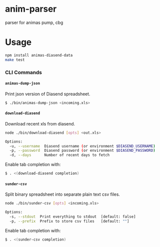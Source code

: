 anim-parser
===========

parser for animas pump, cbg

# Usage
```bash
npm install animas-diasend-data
make test
```

### CLI Commands

#### `animas-dump-json`
Print json version of Diasend spreadsheet.

```bash
$ ./bin/animas-dump-json <incoming.xls>
```


#### `download-diasend`
Download recent xls from diasend.
```bash
node ./bin/download-diasend [opts] <out.xls>

Options:
  -u, --username  Diasend username (or environment $DIASEND_USERNAME)
  -p, --password  Diasend password (or environment $DIASEND_PASSWORD)
  -d, --days      Number of recent days to fetch                       [default: 14]

```

Enable tab completion with: 
```bash
$ . <(download-diasend completion)
```

#### `sunder-csv`
Split binary spreadsheet into separate plain text csv files.
```bash
node ./bin/sunder-csv [opts] <incoming.xls>

Options:
  -s, --stdout  Print everything to stdout  [default: false]
  -p, --prefix  Prefix to store csv files   [default: ""]

```
Enable tab completion with: 
```bash
$ . <(sunder-csv completion)
```

